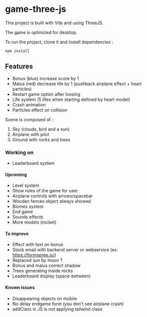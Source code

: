 # game-three-js

This project is built with Vite and using ThreeJS.

The game is optimized for desktop.

To run the project, clone it and install dependencies :

```bash
npm install
```

## Features

- Bonus (blue) increase score by 1
- Malus (red) decrease life by 1 (pushback airplane effect + heart particles)
- Restart game option after loosing
- Life system (5 lifes when starting defined by heart model)
- Crash animation
- Particles effect on collision

Scene is composed of :
1. Sky (clouds, bird and a sun)
1. Airplane with pilot
1. Ground with rocks and trees

### Working on

- Leaderboard system

#### Upcoming

- Level system
- Show rules of the game for user
- Airplane controls with arrows/spacebar
- Wooden fences object always showed
- Biomes system
- End game
- Sounds effects
- More models (rocket)

#### To improve
- Effect with text on bonus
- Stock email with backend server or webservice (ex: https://formspree.io/)
- Replaced sun by moon ?
- Bonus and malus correct shadow
- Trees generating inside rocks
- Leaderboard display (space-between)

#### Known issues
- Disappearing objects on mobile
- No delay endgame form (you don't see airplane crash)
- addClass in JS is not applying tailwind class